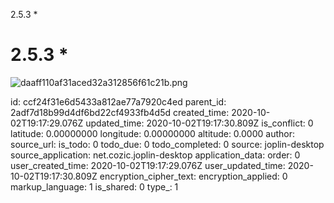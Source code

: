 2.5.3 *

# 2.5.3 *
![daaff110af31aced32a312856f61c21b.png](:/6073bd97f07b4ef9a8d8b16faad125b8)

id: ccf24f31e6d5433a812ae77a7920c4ed
parent_id: 2adf7d18b99d4df6bd22cf4933fb4d5d
created_time: 2020-10-02T19:17:29.076Z
updated_time: 2020-10-02T19:17:30.809Z
is_conflict: 0
latitude: 0.00000000
longitude: 0.00000000
altitude: 0.0000
author: 
source_url: 
is_todo: 0
todo_due: 0
todo_completed: 0
source: joplin-desktop
source_application: net.cozic.joplin-desktop
application_data: 
order: 0
user_created_time: 2020-10-02T19:17:29.076Z
user_updated_time: 2020-10-02T19:17:30.809Z
encryption_cipher_text: 
encryption_applied: 0
markup_language: 1
is_shared: 0
type_: 1